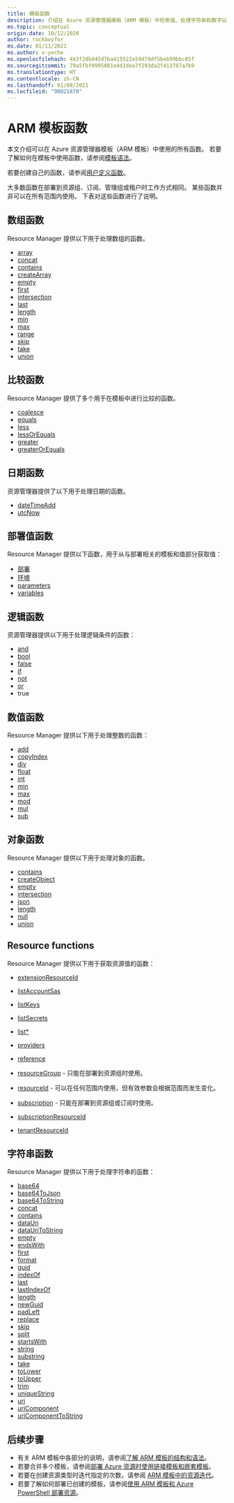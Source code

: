 ```yaml
---
title: 模板函数
description: 介绍在 Azure 资源管理器模板（ARM 模板）中检索值、处理字符串和数字以及检索部署信息时所用的函数。
ms.topic: conceptual
origin.date: 10/12/2020
author: rockboyfor
ms.date: 01/11/2021
ms.author: v-yeche
ms.openlocfilehash: 443f2dbd45d7ba415522a59d79df5beb99bbc85f
ms.sourcegitcommit: 79a5fbf0995801e4d1dea7f293da2f413787a7b9
ms.translationtype: HT
ms.contentlocale: zh-CN
ms.lasthandoff: 01/08/2021
ms.locfileid: "98021870"
---
```

# <a name="arm-template-functions"></a>ARM 模板函数

本文介绍可以在 Azure 资源管理器模板（ARM 模板）中使用的所有函数。 若要了解如何在模板中使用函数，请参阅[模板语法](template-expressions.md)。

若要创建自己的函数，请参阅[用户定义函数](template-syntax.md#functions)。

大多数函数在部署到资源组、订阅、管理组或租户时工作方式相同。 某些函数并非可以在所有范围内使用。 下表对这些函数进行了说明。

<a name="array" aria-hidden="true"></a>
<a name="concatarray" aria-hidden="true"></a>
<a name="contains" aria-hidden="true"></a>
<a name="createarray" aria-hidden="true"></a>
<a name="empty" aria-hidden="true"></a>
<a name="first" aria-hidden="true"></a>
<a name="intersection" aria-hidden="true"></a>
<a name="last" aria-hidden="true"></a>
<a name="length" aria-hidden="true"></a>
<a name="min" aria-hidden="true"></a>
<a name="max" aria-hidden="true"></a>
<a name="range" aria-hidden="true"></a>
<a name="skip" aria-hidden="true"></a>
<a name="take" aria-hidden="true"></a>
<a name="union" aria-hidden="true"></a>

## <a name="array-functions"></a>数组函数

Resource Manager 提供以下用于处理数组的函数。

* [array](template-functions-array.md#array)
* [concat](template-functions-array.md#concat)
* [contains](template-functions-array.md#contains)
* [createArray](template-functions-array.md#createarray)
* [empty](template-functions-array.md#empty)
* [first](template-functions-array.md#first)
* [intersection](template-functions-array.md#intersection)
* [last](template-functions-array.md#last)
* [length](template-functions-array.md#length)
* [min](template-functions-array.md#min)
* [max](template-functions-array.md#max)
* [range](template-functions-array.md#range)
* [skip](template-functions-array.md#skip)
* [take](template-functions-array.md#take)
* [union](template-functions-array.md#union)

<a name="coalesce" aria-hidden="true"></a>
<a name="equals" aria-hidden="true"></a>
<a name="less" aria-hidden="true"></a>
<a name="lessorequals" aria-hidden="true"></a>
<a name="greater" aria-hidden="true"></a>
<a name="greaterorequals" aria-hidden="true"></a>

## <a name="comparison-functions"></a>比较函数

Resource Manager 提供了多个用于在模板中进行比较的函数。

* [coalesce](template-functions-comparison.md#coalesce)
* [equals](template-functions-comparison.md#equals)
* [less](template-functions-comparison.md#less)
* [lessOrEquals](template-functions-comparison.md#lessorequals)
* [greater](template-functions-comparison.md#greater)
* [greaterOrEquals](template-functions-comparison.md#greaterorequals)

<a name="deployment" aria-hidden="true"></a>
<a name="parameters" aria-hidden="true"></a>
<a name="variables" aria-hidden="true"></a>

## <a name="date-functions"></a>日期函数

资源管理器提供了以下用于处理日期的函数。

* [dateTimeAdd](template-functions-date.md#datetimeadd)
* [utcNow](template-functions-date.md#utcnow)

## <a name="deployment-value-functions"></a>部署值函数

Resource Manager 提供以下函数，用于从与部署相关的模板和值部分获取值：

* [部署](template-functions-deployment.md#deployment)
* [环境](template-functions-deployment.md#environment)
* [parameters](template-functions-deployment.md#parameters)
* [variables](template-functions-deployment.md#variables)

<a name="and" aria-hidden="true"></a>
<a name="bool" aria-hidden="true"></a>
<a name="if" aria-hidden="true"></a>
<a name="not" aria-hidden="true"></a>
<a name="or" aria-hidden="true"></a>

## <a name="logical-functions"></a>逻辑函数

资源管理器提供以下用于处理逻辑条件的函数：

* [and](template-functions-logical.md#and)
* [bool](template-functions-logical.md#bool)
* [false](template-functions-logical.md#false)
* [if](template-functions-logical.md#if)
* [not](template-functions-logical.md#not)
* [or](template-functions-logical.md#or)
* true

<a name="add" aria-hidden="true"></a>
<a name="copyindex" aria-hidden="true"></a>
<a name="div" aria-hidden="true"></a>
<a name="float" aria-hidden="true"></a>
<a name="int" aria-hidden="true"></a>
<a name="minint" aria-hidden="true"></a>
<a name="maxint" aria-hidden="true"></a>
<a name="mod" aria-hidden="true"></a>
<a name="mul" aria-hidden="true"></a>
<a name="sub" aria-hidden="true"></a>

## <a name="numeric-functions"></a>数值函数

Resource Manager 提供以下用于处理整数的函数：

* [add](template-functions-numeric.md#add)
* [copyIndex](template-functions-numeric.md#copyindex)
* [div](template-functions-numeric.md#div)
* [float](template-functions-numeric.md#float)
* [int](template-functions-numeric.md#int)
* [min](template-functions-numeric.md#min)
* [max](template-functions-numeric.md#max)
* [mod](template-functions-numeric.md#mod)
* [mul](template-functions-numeric.md#mul)
* [sub](template-functions-numeric.md#sub)

<a name="json" aria-hidden="true"></a>

## <a name="object-functions"></a>对象函数

Resource Manager 提供以下用于处理对象的函数。

* [contains](template-functions-object.md#contains)
* [createObject](template-functions-object.md#createobject)
* [empty](template-functions-object.md#empty)
* [intersection](template-functions-object.md#intersection)
* [json](template-functions-object.md#json)
* [length](template-functions-object.md#length)
* [null](template-functions-object.md#null)
* [union](template-functions-object.md#union)

<a name="extensionResourceId" aria-hidden="true"></a>
<a name="listkeys" aria-hidden="true"></a>
<a name="list" aria-hidden="true"></a>
<a name="providers" aria-hidden="true"></a>
<a name="reference" aria-hidden="true"></a>
<a name="resourcegroup" aria-hidden="true"></a>
<a name="resourceid" aria-hidden="true"></a>
<a name="subscription" aria-hidden="true"></a>
<a name="subscriptionResourceId" aria-hidden="true"></a>
<a name="tenantResourceId" aria-hidden="true"></a>

## <a name="resource-functions"></a>Resource functions

Resource Manager 提供以下用于获取资源值的函数：

* [extensionResourceId](template-functions-resource.md#extensionresourceid)
* [listAccountSas](template-functions-resource.md#list)
* [listKeys](template-functions-resource.md#listkeys)
* [listSecrets](template-functions-resource.md#list)
* [list*](template-functions-resource.md#list)
    
    <!--Not Available on * [pickZones](template-functions-resource.md#pickzones)-->
    
* [providers](template-functions-resource.md#providers)
* [reference](template-functions-resource.md#reference)
* [resourceGroup](template-functions-resource.md#resourcegroup) - 只能在部署到资源组时使用。
* [resourceId](template-functions-resource.md#resourceid) - 可以在任何范围内使用，但有效参数会根据范围而发生变化。
* [subscription](template-functions-resource.md#subscription) - 只能在部署到资源组或订阅时使用。
* [subscriptionResourceId](template-functions-resource.md#subscriptionresourceid)
* [tenantResourceId](template-functions-resource.md#tenantresourceid)

<a name="base64" aria-hidden="true"></a>
<a name="base64tojson" aria-hidden="true"></a>
<a name="base64tostring" aria-hidden="true"></a>
<a name="concat" aria-hidden="true"></a>
<a name="containsstring" aria-hidden="true"></a>
<a name="datauri" aria-hidden="true"></a>
<a name="datauritostring" aria-hidden="true"></a>
<a name="emptystring" aria-hidden="true"></a>
<a name="endswith" aria-hidden="true"></a>
<a name="firststring" aria-hidden="true"></a>
<a name="guid" aria-hidden="true"></a>
<a name="indexof" aria-hidden="true"></a>
<a name="laststring" aria-hidden="true"></a>
<a name="lastindexof" aria-hidden="true"></a>
<a name="lengthstring" aria-hidden="true"></a>
<a name="padleft" aria-hidden="true"></a>
<a name="replace" aria-hidden="true"></a>
<a name="skipstring" aria-hidden="true"></a>
<a name="split" aria-hidden="true"></a>
<a name="startswith" aria-hidden="true"></a>
<a name="string" aria-hidden="true"></a>
<a name="substring" aria-hidden="true"></a>
<a name="takestring" aria-hidden="true"></a>
<a name="tolower" aria-hidden="true"></a>
<a name="toupper" aria-hidden="true"></a>
<a name="trim" aria-hidden="true"></a>
<a name="uniquestring" aria-hidden="true"></a>
<a name="uri" aria-hidden="true"></a>
<a name="uricomponent" aria-hidden="true"></a>
<a name="uricomponenttostring" aria-hidden="true"></a>

## <a name="string-functions"></a>字符串函数

Resource Manager 提供以下用于处理字符串的函数：

* [base64](template-functions-string.md#base64)
* [base64ToJson](template-functions-string.md#base64tojson)
* [base64ToString](template-functions-string.md#base64tostring)
* [concat](template-functions-string.md#concat)
* [contains](template-functions-string.md#contains)
* [dataUri](template-functions-string.md#datauri)
* [dataUriToString](template-functions-string.md#datauritostring)
* [empty](template-functions-string.md#empty)
* [endsWith](template-functions-string.md#endswith)
* [first](template-functions-string.md#first)
* [format](template-functions-string.md#format)
* [guid](template-functions-string.md#guid)
* [indexOf](template-functions-string.md#indexof)
* [last](template-functions-string.md#last)
* [lastIndexOf](template-functions-string.md#lastindexof)
* [length](template-functions-string.md#length)
* [newGuid](template-functions-string.md#newguid)
* [padLeft](template-functions-string.md#padleft)
* [replace](template-functions-string.md#replace)
* [skip](template-functions-string.md#skip)
* [split](template-functions-string.md#split)
* [startsWith](template-functions-string.md#startswith)
* [string](template-functions-string.md#string)
* [substring](template-functions-string.md#substring)
* [take](template-functions-string.md#take)
* [toLower](template-functions-string.md#tolower)
* [toUpper](template-functions-string.md#toupper)
* [trim](template-functions-string.md#trim)
* [uniqueString](template-functions-string.md#uniquestring)
* [uri](template-functions-string.md#uri)
* [uriComponent](template-functions-string.md#uricomponent)
* [uriComponentToString](template-functions-string.md#uricomponenttostring)

## <a name="next-steps"></a>后续步骤

* 有关 ARM 模板中各部分的说明，请参阅[了解 ARM 模板的结构和语法](template-syntax.md)。
* 若要合并多个模板，请参阅[部署 Azure 资源时使用链接模板和嵌套模板](linked-templates.md)。
* 若要在创建资源类型时迭代指定的次数，请参阅 [ARM 模板中的资源迭代](copy-resources.md)。
* 若要了解如何部署已创建的模板，请参阅[使用 ARM 模板和 Azure PowerShell 部署资源](deploy-powershell.md)。

<!-- Update_Description: update meta properties, wording update, update link -->